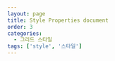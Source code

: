 ```yaml
---
layout: page
title: Style Properties document
order: 3
categories:
  - 그리드 스타일
tags: ['style', '스타일']
---
```

